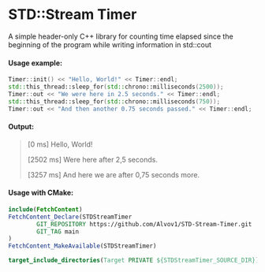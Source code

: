 # STD::Stream Timer
A simple header-only C++ library for counting time elapsed since the beginning of the program while writing information in std::cout

#### Usage example:
```cpp
Timer::init() << "Hello, World!" << Timer::endl;
std::this_thread::sleep_for(std::chrono::milliseconds(2500));
Timer::out << "We were here in 2.5 seconds." << Timer::endl;
std::this_thread::sleep_for(std::chrono::milliseconds(750));
Timer::out << "And then another 0.75 seconds passed." << Timer::endl;
```

#### Output:
> [0 ms] Hello, World!
> 
> [2502 ms] Were here after 2,5 seconds.
>
> [3257 ms] And here we are after 0,75 seconds more.


#### Usage with CMake:
```cmake
include(FetchContent)
FetchContent_Declare(STDStreamTimer
        GIT_REPOSITORY https://github.com/Alvov1/STD-Stream-Timer.git
        GIT_TAG main
)
FetchContent_MakeAvailable(STDStreamTimer)

target_include_directories(Target PRIVATE ${STDStreamTimer_SOURCE_DIR})
```

